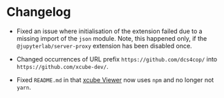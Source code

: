 # Changelog

<!-- <START NEW CHANGELOG ENTRY> -->

* Fixed an issue where initialisation of the extension failed due to a missing
  import of the `json` module. Note, this happened only, if the 
  `@jupyterlab/server-proxy` extension has been disabled once.

* Changed occurrences of URL prefix `https://github.com/dcs4cop/` into 
  `https://github.com/xcube-dev/`.

* Fixed `README.md` in that 
  [xcube Viewer](https://github.com/xcube-dev/xcube.git) now uses `npm` 
  and no longer not `yarn`.

<!-- <END NEW CHANGELOG ENTRY> -->
